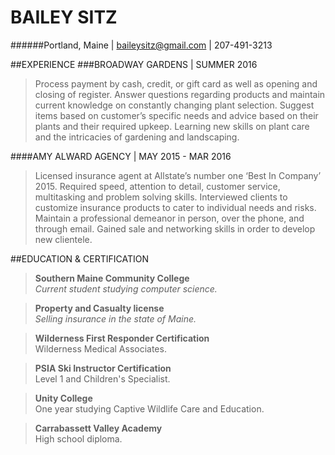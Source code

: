 # BAILEY SITZ  
######Portland, Maine | baileysitz@gmail.com | 207-491-3213


##EXPERIENCE 
###BROADWAY GARDENS | SUMMER 2016
>Process payment by cash, credit, or gift card as well as opening and closing of register. Answer questions regarding products and maintain current knowledge on constantly changing plant selection. Suggest items based on customer’s specific needs and advice based on their plants and their required upkeep. Learning new skills on plant care and the intricacies of gardening and landscaping.

####AMY ALWARD AGENCY | MAY 2015 - MAR 2016
>Licensed insurance agent at Allstate’s number one ‘Best In Company’ 2015. Required speed, attention to detail, customer service, multitasking and problem solving skills. Interviewed clients to customize insurance products to cater to individual needs and risks. Maintain a professional demeanor in person, over the phone, and through email. Gained sale and networking skills in order to develop new clientele.




##EDUCATION & CERTIFICATION
>**Southern Maine Community College**  
> _Current student studying computer science._

>**Property and Casualty license**  
> _Selling insurance in the state of Maine._ 

>**Wilderness First Responder Certification**  
>Wilderness Medical Associates. 

>**PSIA Ski Instructor Certification**  
>Level 1 and Children's Specialist. 

>**Unity College**  
> One year studying Captive Wildlife Care and Education.  

>**Carrabassett Valley Academy**  
> High school diploma.  
